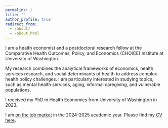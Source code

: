 ```yaml
---
permalink: /
title: ""
author_profile: true
redirect_from: 
  - /about/
  - /about.html
---
```

I am a health economist and a postdoctoral research fellow at the Comparative Health Outcomes, Policy, and Economics (CHOICE) Institute at University of Washington.

My research combines the analytical frameworks of economics, health services research, and social determinants of health to address complex health policy challenges. I am particularly interested in studying topics, such as mental health services, aging, informal caregiving, and vulnerable populations. 

I received my PhD in Health Economics from University of Washington in 2023.

I am <ins>on the job market</ins> in the 2024-2025 academic year. Please find my <ins>CV</ins> [here](CV_DLee.pdf).
